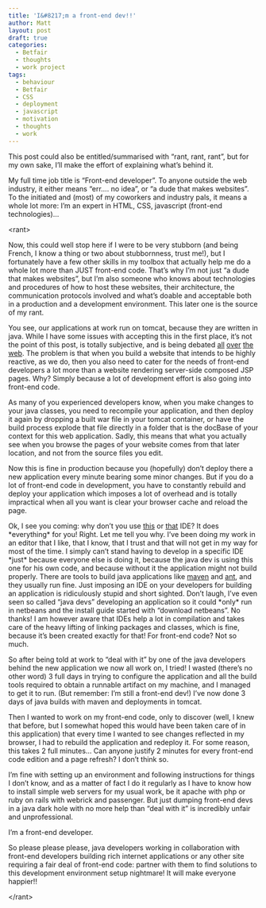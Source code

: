 ```yaml
---
title: 'I&#8217;m a front-end dev!!'
author: Matt
layout: post
draft: true
categories:
  - Betfair
  - thoughts
  - work project
tags:
  - behaviour
  - Betfair
  - CSS
  - deployment
  - javascript
  - motivation
  - thoughts
  - work
---
```

This post could also be entitled/summarised with &#8220;rant, rant, rant&#8221;, but for my own sake, I&#8217;ll make the effort of explaining what&#8217;s behind it.

My full time job title is &#8220;Front-end developer&#8221;. To anyone outside the web industry, it either means &#8220;err&#8230;. no idea&#8221;, or &#8220;a dude that makes websites&#8221;. To the initiated and (most) of my coworkers and industry pals, it means a whole lot more: I&#8217;m an expert in HTML, CSS, javascript (front-end technologies)&#8230;<!--more-->

&lt;rant&gt;

Now, this could well stop here if I were to be very stubborn (and being French, I know a thing or two about stubbornness, trust me!), but I fortunately have a few other skills in my toolbox that actually help me do a whole lot more than JUST front-end code. That&#8217;s why I&#8217;m not just &#8220;a dude that makes websites&#8221;, but I&#8217;m also someone who knows about technologies and procedures of how to host these websites, their architecture, the communication protocols involved and what&#8217;s doable and acceptable both in a production and a development environment. This later one is the source of my rant.

You see, our applications at work run on tomcat, because they are written in java. While I have some issues with accepting this in the first place, it&#8217;s not the point of this post, is totally subjective, and is being debated <a href="http://stackoverflow.com/questions/2207073/struts-vs-zend-java-vs-php" target="_blank">all</a> <a href="http://100days.de/serendipity/archives/45-PHP-vs.-Java.html" target="_blank">over</a> <a href="http://onepixelahead.com/2010/03/04/php-vs-java-which-one-is-the-better-web-language/" target="_blank">the</a> <a href="http://stackoverflow.com/questions/621228/how-do-you-make-websites-with-java" target="_blank">web</a>. The problem is that when you build a website that intends to be highly reactive, as we do, then you also need to cater for the needs of front-end developers a lot more than a website rendering server-side composed JSP pages. Why? Simply because a lot of development effort is also going into front-end code.

As many of you experienced developers know, when you make changes to your java classes, you need to recompile your application, and then deploy it again by dropping a built war file in your tomcat container, or have the build process explode that file directly in a folder that is the docBase of your context for this web application. Sadly, this means that what you actually see when you browse the pages of your website comes from that later location, and not from the source files you edit.

Now this is fine in production because you (hopefully) don&#8217;t deploy there a new application every minute bearing some minor changes. But if you do a lot of front-end code in development, you have to constantly rebuild and deploy your application which imposes a lot of overhead and is totally impractical when all you want is clear your browser cache and reload the page.

Ok, I see you coming: why don&#8217;t you use <a title="eclipse.org" href="http://www.eclipse.org/" target="_blank">this</a> or <a title="intelliJ" href="http://www.jetbrains.com/idea/" target="_blank">that</a> IDE? It does \*everything\* for you! Right. Let me tell you why. I&#8217;ve been doing my work in an editor that I like, that I know, that I trust and that will not get in my way for most of the time. I simply can&#8217;t stand having to develop in a specific IDE \*just\* because everyone else is doing it, because the java dev is using this one for his own code, and because without it the application might not build properly. There are tools to build java applications like <a title="maven" href="http://maven.apache.org/" target="_blank">maven</a> and <a title="ant" href="http://ant.apache.org/" target="_blank">ant</a>, and they usually run fine. Just imposing an IDE on your developers for building an application is ridiculously stupid and short sighted. Don&#8217;t laugh, I&#8217;ve even seen so called &#8220;java devs&#8221; developing an application so it could \*only\* run in netbeans and the install guide started with &#8220;download netbeans&#8221;. No thanks! I am however aware that IDEs help a lot in compilation and takes care of the heavy lifting of linking packages and classes, which is fine, because it&#8217;s been created exactly for that! For front-end code? Not so much.

So after being told at work to &#8220;deal with it&#8221; by one of the java developers behind the new application we now all work on, I tried! I wasted (there&#8217;s no other word) 3 full days in trying to configure the application and all the build tools required to obtain a runnable artifact on my machine, and I managed to get it to run. (But remember: I&#8217;m still a front-end dev!) I&#8217;ve now done 3 days of java builds with maven and deployments in tomcat.

Then I wanted to work on my front-end code, only to discover (well, I knew that before, but I somewhat hoped this would have been taken care of in this application) that every time I wanted to see changes reflected in my browser, I had to rebuild the application and redeploy it. For some reason, this takes 2 full minutes&#8230; Can anyone justify 2 minutes for every front-end code edition and a page refresh? I don&#8217;t think so.

I&#8217;m fine with setting up an environment and following instructions for things I don&#8217;t know, and as a matter of fact I do it regularly as I have to know how to install simple web servers for my usual work, be it apache with php or ruby on rails with webrick and passenger. But just dumping front-end devs in a java dark hole with no more help than &#8220;deal with it&#8221; is incredibly unfair and unprofessional.

I&#8217;m a front-end developer.

So please please please, java developers working in collaboration with front-end developers building rich internet applications or any other site requiring a fair deal of front-end code: partner with them to find solutions to this development environment setup nightmare! It will make everyone happier!!

&lt;/rant&gt;